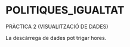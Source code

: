 # POLITIQUES_IGUALTAT
PRÀCTICA 2 (VISUALITZACIÓ DE DADES)

La descàrrega de dades pot trigar hores.
